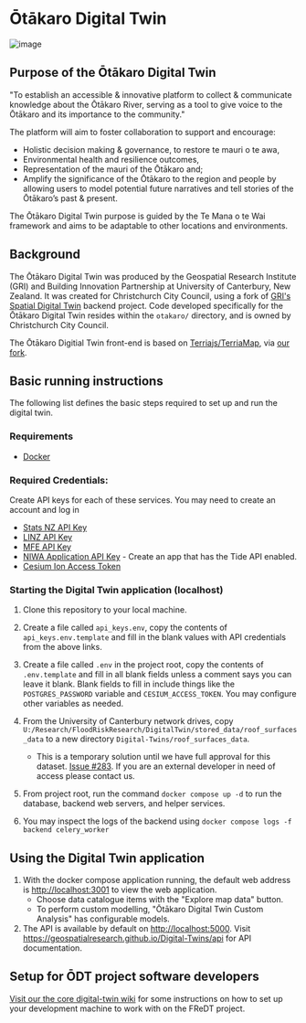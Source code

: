 # Ōtākaro Digital Twin
![image](https://github.com/user-attachments/assets/37863f5e-d50d-4c75-b7a5-49258385e2e3)


## Purpose of the Ōtākaro Digital Twin
"To establish an accessible & innovative platform to collect & communicate knowledge about the Ōtākaro River, serving as a tool to give voice to the Ōtākaro and its importance to the community."

The platform will aim to foster collaboration to support and encourage:
- Holistic decision making & governance, to restore te mauri o te awa,
- Environmental health and resilience outcomes,
- Representation of the mauri of the Ōtākaro and;
- Amplify the significance of the Ōtākaro to the region and people by allowing users to model potential future narratives and tell stories of the Ōtākaro’s past & present.

The Ōtākaro Digital Twin purpose is guided by the Te Mana o te Wai framework and aims to be adaptable to other locations and environments. 

## Background
The Ōtākaro Digital Twin was produced by the Geospatial Research Institute (GRI) and Building Innovation Partnership at University of Canterbury, New Zealand.
It was created for Christchurch City Council, using a fork of [GRI's Spatial Digital Twin](https://github.com/GeospatialResearch/Digital-Twins) backend project.
Code developed specifically for the Ōtākaro Digital Twin resides within the `otakaro/` directory, and is owned by Christchurch City Council.

The Ōtākaro Digitial Twin front-end is based on [Terriajs/TerriaMap](https://github.com/TerriaJS/TerriaMap), via [our fork](https://github.com/GeospatialResearch/TerriaMapOtakaro).

## Basic running instructions
The following list defines the basic steps required to set up and run the digital twin.


### Requirements
* [Docker](https://www.docker.com/)


### Required Credentials:
Create API keys for each of these services. You may need to create an account and log in
* [Stats NZ API Key](https://datafinder.stats.govt.nz/my/api/)
* [LINZ API Key](https://data.linz.govt.nz/my/api/)
* [MFE API Key](https://data.mfe.govt.nz/my/api/)
* [NIWA Application API Key](https://developer.niwa.co.nz/) - Create an app that has the Tide API enabled.
* [Cesium Ion Access Token](https://ion.cesium.com/tokens)


### Starting the Digital Twin application (localhost)
1. Clone this repository to your local machine.

1. Create a file called `api_keys.env`, copy the contents of `api_keys.env.template` and fill in the blank values with API credentials from the above links.
   
1. Create a file called `.env` in the project root, copy the contents of `.env.template` and fill in all blank fields unless a comment says you can leave it blank.
Blank fields to fill in include things like the `POSTGRES_PASSWORD` variable and `CESIUM_ACCESS_TOKEN`. You may configure other variables as needed.

1. From the University of Canterbury network drives, copy `U:/Research/FloodRiskResearch/DigitalTwin/stored_data/roof_surfaces_data` to a new directory `Digital-Twins/roof_surfaces_data`.
   * This is a temporary solution until we have full approval for this dataset. [Issue #283](https://github.com/GeospatialResearch/Digital-Twins/issues/283). If you are an external developer in need of access please contact us.
1. From project root, run the command `docker compose up -d` to run the database, backend web servers, and helper services.
   
1. You may inspect the logs of the backend using `docker compose logs -f backend celery_worker`


## Using the Digital Twin application
1. With the docker compose  application running, the default web address is <http://localhost:3001> to view the web application.
   * Choose data catalogue items with the "Explore map data" button.
   * To perform custom modelling, "Ōtākaro Digital Twin Custom Analysis" has configurable models.
1. The API is available by default on <http://localhost:5000>. Visit <https://geospatialresearch.github.io/Digital-Twins/api> for API documentation.


## Setup for ŌDT project software developers
[Visit our the core digital-twin wiki](https://github.com/GeospatialResearch/Digital-Twins/wiki/) for some instructions on how to set up your development machine to work with on the FReDT project.
